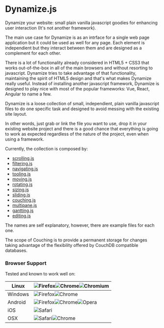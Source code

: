# Dynamize.js
Dynamize your website: small plain vanilla javascript goodies for enhancing user interaction (It's not another framework).

The main use case for Dynamize is as an intrface for a single web page application but it could be used as well for any page. Each element is independient but they interact between them and are designed as a complement for each other.

There is a lot of functionality already considered in HTML5 + CSS3 that works out-of-the-box in all of the main browsers and without resorting to javascript. Dynamize tries to take advantage of that functionality, maintaining the spirit of HTML5 design and that's what makes Dynamize really useful. Instead of installing another javascript framework, Dynamize is designed to play nice with most of the popular frameworks: Vue, React, Angular to name a few.

Dynamize is a loose collection of small, independient, plain vanilla javascript files to do one specific task and designed to avoid messing with the existing site layout.

In other words, just grab or link the file you want to use, drop it in your existing website project and there is a good chance that everything is going to work as expected regardless of the nature of the project, even when using a framework. 

Currently, the collection is composed by:

* [scrolling.js](http://j-pel.github.io/dynamize/scrolling.html)
* [filtering.js](http://j-pel.github.io/dynamize/filtering.html)
* [navigating.js](http://j-pel.github.io/dynamize/scrolling.html)
* [tooling.js](http://j-pel.github.io/dynamize/tooling.html)
* [moving.js](http://j-pel.github.io/dynamize/moving.html)
* [rotating.js](http://j-pel.github.io/dynamize/all.html)
* [sizing.js](http://j-pel.github.io/dynamize/rotating.html)
* [sliding.js](http://j-pel.github.io/dynamize/sliding.html)
* [couching.js](http://j-pel.github.io/dynamize/couching.html)
* [multipane.js](http://j-pel.github.io/dynamize/multipane.html)
* [gantting.js](http://j-pel.github.io/dynamize/gantting.html)
* [editing.js](http://j-pel.github.io/dynamize/editing.html)

The names are self explanatory, however, there are example files for each one.

The scope of Couching is to provide a permanent storage for changes taking advantage of the flexibility offered by CouchDB compatible databases.

### Browser Support

Tested and known to work well on:

Linux|![Firefox](https://github.com/alrra/browser-logos/blob/master/src/firefox/firefox_16x16.png)![Chrome](https://github.com/alrra/browser-logos/blob/master/src/chrome/chrome_16x16.png)![Chromium](https://github.com/alrra/browser-logos/blob/master/src/chromium/chromium_16x16.png)|
---|---|
Windows|![Firefox](https://github.com/alrra/browser-logos/blob/master/src/firefox/firefox_16x16.png)![Chrome](https://github.com/alrra/browser-logos/blob/master/src/chrome/chrome_16x16.png)|
Android|![Firefox](https://github.com/alrra/browser-logos/blob/master/src/firefox/firefox_16x16.png)![Chrome](https://github.com/alrra/browser-logos/blob/master/src/chrome/chrome_16x16.png)![Opera](https://github.com/alrra/browser-logos/blob/master/src/opera/opera_16x16.png)|
iOS|![Safari](https://github.com/alrra/browser-logos/blob/master/src/safari/safari_16x16.png)|
OSX|![Safari](https://github.com/alrra/browser-logos/blob/master/src/safari/safari_16x16.png)![Chrome](https://github.com/alrra/browser-logos/blob/master/src/chrome/chrome_16x16.png)
